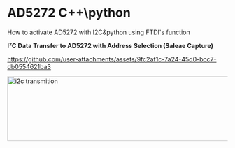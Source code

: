 # AD5272 C++\python
How to activate AD5272 with I2C&amp;python using FTDI's  function


**I²C Data Transfer to AD5272 with Address Selection (Saleae Capture)**


https://github.com/user-attachments/assets/9fc2af1c-7a24-45d0-bcc7-db0554621ba3


<img width="936" height="148" alt="i2c transmition" src="https://github.com/user-attachments/assets/5e4cadb7-8a84-4497-8cbb-4732758aaa19" />
